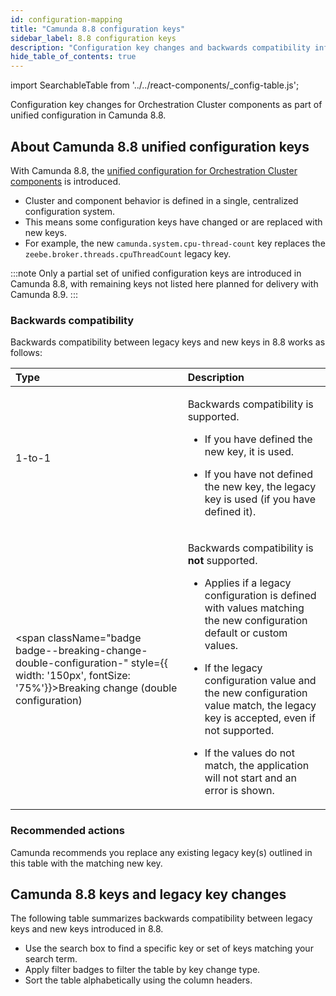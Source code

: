 ```yaml
---
id: configuration-mapping
title: "Camunda 8.8 configuration keys"
sidebar_label: 8.8 configuration keys
description: "Configuration key changes and backwards compatibility information for new Camunda 8.8 keys and legacy keys."
hide_table_of_contents: true
---
```


import SearchableTable from '../../react-components/\_config-table.js';

Configuration key changes for Orchestration Cluster components as part of unified configuration in Camunda 8.8.

## About Camunda 8.8 unified configuration keys

With Camunda 8.8, the [unified configuration for Orchestration Cluster components](/reference/announcements-release-notes/880/whats-new-in-88.md) is introduced.

- Cluster and component behavior is defined in a single, centralized configuration system.
- This means some configuration keys have changed or are replaced with new keys.
- For example, the new `camunda.system.cpu-thread-count` key replaces the `zeebe.broker.threads.cpuThreadCount` legacy key.

:::note
Only a partial set of unified configuration keys are introduced in Camunda 8.8, with remaining keys not listed here planned for delivery with Camunda 8.9.
:::

### Backwards compatibility

Backwards compatibility between legacy keys and new keys in 8.8 works as follows:

| Type                                                                                                                                                          | Description                                                                                                                                                                                                                                                                                                                                                                                                                                       |
| :------------------------------------------------------------------------------------------------------------------------------------------------------------ | :------------------------------------------------------------------------------------------------------------------------------------------------------------------------------------------------------------------------------------------------------------------------------------------------------------------------------------------------------------------------------------------------------------------------------------------------ |
| <span className="badge badge--1-to-1">1-to-1</span>                                                                                                           | <p>Backwards compatibility is supported.</p><p><ul><li><p>If you have defined the new key, it is used.</p></li><li>If you have not defined the new key, the legacy key is used (if you have defined it).</li></ul></p>                                                                                                                                                                                                                            |
| <span className="badge badge--breaking-change-double-configuration-" style={{ width: '150px', fontSize: '75%'}}>Breaking change (double configuration)</span> | <p>Backwards compatibility is **not** supported.</p><p><ul><li><p>Applies if a legacy configuration is defined with values matching the new configuration default or custom values.</p></li><li><p>If the legacy configuration value and the new configuration value match, the legacy key is accepted, even if not supported.</p></li><li><p>If the values do not match, the application will not start and an error is shown.</p></li></ul></p> |

### Recommended actions

Camunda recommends you replace any existing legacy key(s) outlined in this table with the matching new key.

## Camunda 8.8 keys and legacy key changes

The following table summarizes backwards compatibility between legacy keys and new keys introduced in 8.8.

- Use the search box to find a specific key or set of keys matching your search term.
- Apply filter badges to filter the table by key change type.
- Sort the table alphabetically using the column headers.

<SearchableTable />
